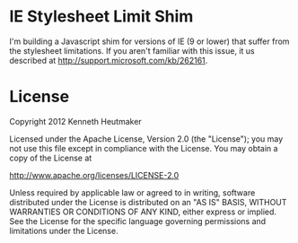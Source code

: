 IE Stylesheet Limit Shim
========================
I'm building a Javascript shim for versions of IE (9 or lower) that suffer from the stylesheet limitations. If you
aren't familiar with this issue, it us described at http://support.microsoft.com/kb/262161.

License
=======
Copyright 2012 Kenneth Heutmaker

Licensed under the Apache License, Version 2.0 (the "License");
you may not use this file except in compliance with the License.
You may obtain a copy of the License at

http://www.apache.org/licenses/LICENSE-2.0

Unless required by applicable law or agreed to in writing, software
distributed under the License is distributed on an "AS IS" BASIS,
WITHOUT WARRANTIES OR CONDITIONS OF ANY KIND, either express or implied.
See the License for the specific language governing permissions and
limitations under the License.
